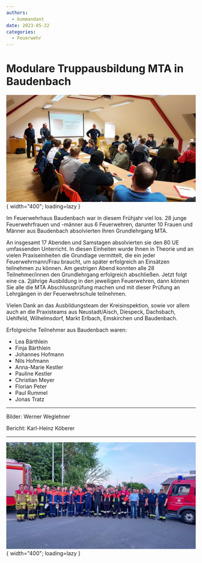 ```yaml
---
authors: 
  - kommandant
date: 2023-05-22
categories:
  - Feuerwehr
---
```


# Modulare Truppausbildung MTA in Baudenbach

![Gruppenbild](../assets/news/2023/mta-01.jpg){ width="400"; loading=lazy }

Im Feuerwehrhaus Baudenbach war in diesem Frühjahr viel los. 28 junge Feuerwehrfrauen und -männer aus 6 Feuerwehren, darunter 10 Frauen und Männer aus Baudenbach absolvierten Ihren Grundlehrgang MTA.

<!-- more -->

An insgesamt 17 Abenden und Samstagen absolvierten sie den 80 UE umfassenden Unterricht. In diesen Einheiten wurde Ihnen in Theorie und an vielen Praxiseinheiten die Grundlage vermittelt, die ein jeder Feuerwehrmann/Frau braucht, um später erfolgreich an Einsätzen teilnehmen zu können. Am gestrigen Abend konnten alle 28 Teilnehmer/innen den Grundlehrgang erfolgreich abschließen. Jetzt folgt eine ca. 2jährige Ausbildung in den jeweiligen Feuerwehren, dann können Sie alle die MTA Abschlussprüfung machen und mit dieser Prüfung an Lehrgängen in der Feuerwehrschule teilnehmen.

Vielen Dank an das Ausbildungsteam der Kreisinspektion, sowie vor allem auch an die Praxisteams aus Neustadt/Aisch, Diespeck, Dachsbach, Uehlfeld, Wilhelmsdorf, Markt Erlbach, Emskirchen und Baudenbach.

Erfolgreiche Teilnehmer aus Baudenbach waren:

* Lea Bärthlein
* Finja Bärthlein
* Johannes Hofmann
* Nils Hofmann
* Anna-Marie Kestler
* Pauline Kestler
* Christian Meyer
* Florian Peter
* Paul Rummel
* Jonas Tratz

<hr/>

Bilder: Werner Weglehner

Bericht: Karl-Heinz Köberer

<hr/>

![Image title](../assets/news/2023/mta-02.jpg){ width="400"; loading=lazy }
